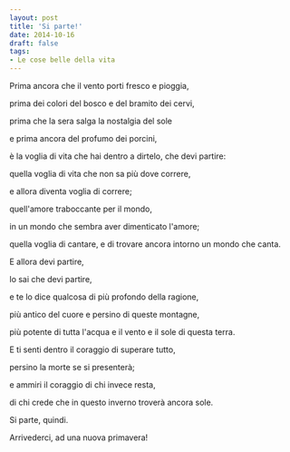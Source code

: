 ```yaml
---
layout: post
title: 'Si parte!'
date: 2014-10-16
draft: false
tags: 
- Le cose belle della vita
---
```


Prima ancora che il vento porti fresco e pioggia,

prima dei colori del bosco e del bramito dei cervi,

prima che la sera salga la nostalgia del sole

e prima ancora del profumo dei porcini,

  

è la voglia di vita che hai dentro a dirtelo, che devi partire:

quella voglia di vita che non sa più dove correre,

e allora diventa voglia di correre;

quell'amore traboccante per il mondo,

in un mondo che sembra aver dimenticato l'amore;

quella voglia di cantare, e di trovare ancora intorno un mondo che canta.

  

E allora devi partire,

lo sai che devi partire,

e te lo dice qualcosa di più profondo della ragione,

più antico del cuore e persino di queste montagne,

più potente di tutta l'acqua e il vento e il sole di questa terra.

  

E ti senti dentro il coraggio di superare tutto,

persino la morte se si presenterà;

e ammiri il coraggio di chi invece resta,

di chi crede che in questo inverno troverà ancora sole.

  

Si parte, quindi. 

Arrivederci, ad una nuova primavera!